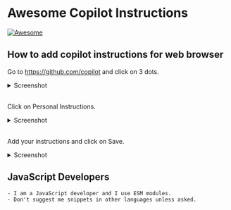 # Awesome Copilot Instructions

[![Awesome](https://awesome.re/badge.svg)](https://awesome.re)

## How to add copilot instructions for web browser

Go to https://github.com/copilot and click on 3 dots.

<details><summary>Screenshot</summary><br/>
  <img src="https://github.com/user-attachments/assets/a8a2c5bf-6ac0-4ed7-90b5-21a59f2d212c" alt="Screenshot">
</details>

<br/>

Click on Personal Instructions.

<details><summary>Screenshot</summary><br/>
  <img src="https://github.com/user-attachments/assets/e42a24a5-3ce0-4dd0-8436-a68d23ee8e63" alt="Screenshot">
</details>

<br/>

Add your instructions and click on Save.

<details><summary>Screenshot</summary><br/>
  <img src="https://github.com/user-attachments/assets/999ff9ae-3ebc-40bb-a6a6-7b91a60f49ef" alt="Screenshot">
</details>

## JavaScript Developers

```plaintext
- I am a JavaScript developer and I use ESM modules.
- Don't suggest me snippets in other languages unless asked.
```
